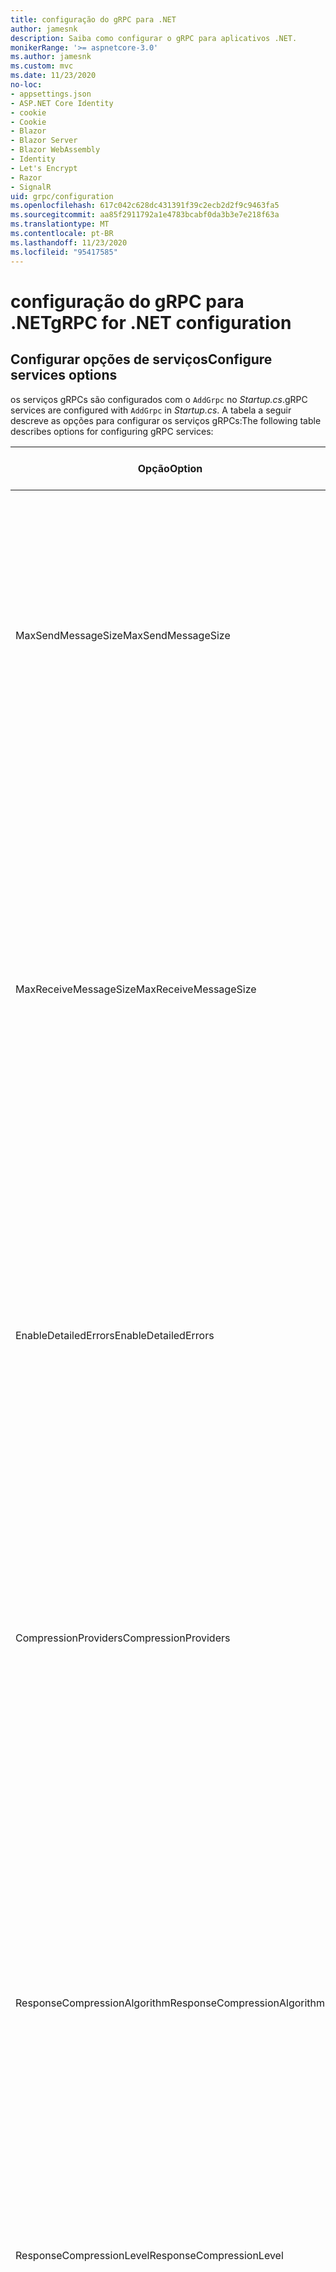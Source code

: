 ```yaml
---
title: configuração do gRPC para .NET
author: jamesnk
description: Saiba como configurar o gRPC para aplicativos .NET.
monikerRange: '>= aspnetcore-3.0'
ms.author: jamesnk
ms.custom: mvc
ms.date: 11/23/2020
no-loc:
- appsettings.json
- ASP.NET Core Identity
- cookie
- Cookie
- Blazor
- Blazor Server
- Blazor WebAssembly
- Identity
- Let's Encrypt
- Razor
- SignalR
uid: grpc/configuration
ms.openlocfilehash: 617c042c628dc431391f39c2ecb2d2f9c9463fa5
ms.sourcegitcommit: aa85f2911792a1e4783bcabf0da3b3e7e218f63a
ms.translationtype: MT
ms.contentlocale: pt-BR
ms.lasthandoff: 11/23/2020
ms.locfileid: "95417585"
---
```

# <a name="grpc-for-net-configuration"></a><span data-ttu-id="8202a-103">configuração do gRPC para .NET</span><span class="sxs-lookup"><span data-stu-id="8202a-103">gRPC for .NET configuration</span></span>

## <a name="configure-services-options"></a><span data-ttu-id="8202a-104">Configurar opções de serviços</span><span class="sxs-lookup"><span data-stu-id="8202a-104">Configure services options</span></span>

<span data-ttu-id="8202a-105">os serviços gRPCs são configurados com o `AddGrpc` no *Startup.cs*.</span><span class="sxs-lookup"><span data-stu-id="8202a-105">gRPC services are configured with `AddGrpc` in *Startup.cs*.</span></span> <span data-ttu-id="8202a-106">A tabela a seguir descreve as opções para configurar os serviços gRPCs:</span><span class="sxs-lookup"><span data-stu-id="8202a-106">The following table describes options for configuring gRPC services:</span></span>

| <span data-ttu-id="8202a-107">Opção</span><span class="sxs-lookup"><span data-stu-id="8202a-107">Option</span></span> | <span data-ttu-id="8202a-108">Valor padrão</span><span class="sxs-lookup"><span data-stu-id="8202a-108">Default Value</span></span> | <span data-ttu-id="8202a-109">Descrição</span><span class="sxs-lookup"><span data-stu-id="8202a-109">Description</span></span> |
| ------ | ------------- | ----------- |
| <span data-ttu-id="8202a-110">MaxSendMessageSize</span><span class="sxs-lookup"><span data-stu-id="8202a-110">MaxSendMessageSize</span></span> | `null` | <span data-ttu-id="8202a-111">O tamanho máximo da mensagem em bytes que pode ser enviado do servidor.</span><span class="sxs-lookup"><span data-stu-id="8202a-111">The maximum message size in bytes that can be sent from the server.</span></span> <span data-ttu-id="8202a-112">A tentativa de enviar uma mensagem que exceda o tamanho máximo da mensagem configurada resultará em uma exceção.</span><span class="sxs-lookup"><span data-stu-id="8202a-112">Attempting to send a message that exceeds the configured maximum message size results in an exception.</span></span> <span data-ttu-id="8202a-113">Quando definido como `null` , o tamanho da mensagem é ilimitado.</span><span class="sxs-lookup"><span data-stu-id="8202a-113">When set to `null`, the message size is unlimited.</span></span> |
| <span data-ttu-id="8202a-114">MaxReceiveMessageSize</span><span class="sxs-lookup"><span data-stu-id="8202a-114">MaxReceiveMessageSize</span></span> | <span data-ttu-id="8202a-115">4 MB</span><span class="sxs-lookup"><span data-stu-id="8202a-115">4 MB</span></span> | <span data-ttu-id="8202a-116">O tamanho máximo da mensagem em bytes que pode ser recebido pelo servidor.</span><span class="sxs-lookup"><span data-stu-id="8202a-116">The maximum message size in bytes that can be received by the server.</span></span> <span data-ttu-id="8202a-117">Se o servidor receber uma mensagem que exceda esse limite, ele lançará uma exceção.</span><span class="sxs-lookup"><span data-stu-id="8202a-117">If the server receives a message that exceeds this limit, it throws an exception.</span></span> <span data-ttu-id="8202a-118">Aumentar esse valor permite que o servidor receba mensagens maiores, mas pode afetar negativamente o consumo de memória.</span><span class="sxs-lookup"><span data-stu-id="8202a-118">Increasing this value allows the server to receive larger messages, but can negatively impact memory consumption.</span></span> <span data-ttu-id="8202a-119">Quando definido como `null` , o tamanho da mensagem é ilimitado.</span><span class="sxs-lookup"><span data-stu-id="8202a-119">When set to `null`, the message size is unlimited.</span></span> |
| <span data-ttu-id="8202a-120">EnableDetailedErrors</span><span class="sxs-lookup"><span data-stu-id="8202a-120">EnableDetailedErrors</span></span> | `false` | <span data-ttu-id="8202a-121">Se `true` , as mensagens de exceção detalhadas serão retornadas aos clientes quando uma exceção for lançada em um método de serviço.</span><span class="sxs-lookup"><span data-stu-id="8202a-121">If `true`, detailed exception messages are returned to clients when an exception is thrown in a service method.</span></span> <span data-ttu-id="8202a-122">O padrão é `false`.</span><span class="sxs-lookup"><span data-stu-id="8202a-122">The default is `false`.</span></span> <span data-ttu-id="8202a-123">`EnableDetailedErrors`A configuração para `true` pode vazar informações confidenciais.</span><span class="sxs-lookup"><span data-stu-id="8202a-123">Setting `EnableDetailedErrors` to `true` can leak sensitive information.</span></span> |
| <span data-ttu-id="8202a-124">CompressionProviders</span><span class="sxs-lookup"><span data-stu-id="8202a-124">CompressionProviders</span></span> | <span data-ttu-id="8202a-125">gzip</span><span class="sxs-lookup"><span data-stu-id="8202a-125">gzip</span></span> | <span data-ttu-id="8202a-126">Uma coleção de provedores de compactação usados para compactar e descompactar mensagens.</span><span class="sxs-lookup"><span data-stu-id="8202a-126">A collection of compression providers used to compress and decompress messages.</span></span> <span data-ttu-id="8202a-127">Os provedores de compactação personalizados podem ser criados e adicionados à coleção.</span><span class="sxs-lookup"><span data-stu-id="8202a-127">Custom compression providers can be created and added to the collection.</span></span> <span data-ttu-id="8202a-128">Os provedores configurados padrão dão suporte à compactação **gzip** .</span><span class="sxs-lookup"><span data-stu-id="8202a-128">The default configured providers support **gzip** compression.</span></span> |
| <span data-ttu-id="8202a-129"><span style="word-break:normal;word-wrap:normal">ResponseCompressionAlgorithm</span></span><span class="sxs-lookup"><span data-stu-id="8202a-129"><span style="word-break:normal;word-wrap:normal">ResponseCompressionAlgorithm</span></span></span> | `null` | <span data-ttu-id="8202a-130">O algoritmo de compactação usado para compactar mensagens enviadas do servidor.</span><span class="sxs-lookup"><span data-stu-id="8202a-130">The compression algorithm used to compress messages sent from the server.</span></span> <span data-ttu-id="8202a-131">O algoritmo deve corresponder a um provedor de compactação no `CompressionProviders` .</span><span class="sxs-lookup"><span data-stu-id="8202a-131">The algorithm must match a compression provider in `CompressionProviders`.</span></span> <span data-ttu-id="8202a-132">Para que o algoritmo compacte uma resposta, o cliente deve indicar que ele dá suporte ao algoritmo enviando-o no cabeçalho **grpc-Accept-Encoding** .</span><span class="sxs-lookup"><span data-stu-id="8202a-132">For the algorithm to compress a response, the client must indicate it supports the algorithm by sending it in the **grpc-accept-encoding** header.</span></span> |
| <span data-ttu-id="8202a-133">ResponseCompressionLevel</span><span class="sxs-lookup"><span data-stu-id="8202a-133">ResponseCompressionLevel</span></span> | `null` | <span data-ttu-id="8202a-134">O nível de compactação usado para compactar mensagens enviadas do servidor.</span><span class="sxs-lookup"><span data-stu-id="8202a-134">The compress level used to compress messages sent from the server.</span></span> |
| <span data-ttu-id="8202a-135">Interceptadores</span><span class="sxs-lookup"><span data-stu-id="8202a-135">Interceptors</span></span> | <span data-ttu-id="8202a-136">Nenhum</span><span class="sxs-lookup"><span data-stu-id="8202a-136">None</span></span> | <span data-ttu-id="8202a-137">Uma coleção de interceptores que são executados com cada chamada gRPC.</span><span class="sxs-lookup"><span data-stu-id="8202a-137">A collection of interceptors that are run with each gRPC call.</span></span> <span data-ttu-id="8202a-138">Os interceptores são executados na ordem em que estão registrados.</span><span class="sxs-lookup"><span data-stu-id="8202a-138">Interceptors are run in the order they are registered.</span></span> <span data-ttu-id="8202a-139">Os interceptores configurados globalmente são executados antes de interceptadores configurados para um único serviço.</span><span class="sxs-lookup"><span data-stu-id="8202a-139">Globally configured interceptors are run before interceptors configured for a single service.</span></span> <span data-ttu-id="8202a-140">Para obter mais informações sobre os interceptores gRPC, consulte [interceptores do gRPC vs. middleware](xref:grpc/migration#grpc-interceptors-vs-middleware).</span><span class="sxs-lookup"><span data-stu-id="8202a-140">For more information about gRPC interceptors, see [gRPC Interceptors vs. Middleware](xref:grpc/migration#grpc-interceptors-vs-middleware).</span></span> |
| <span data-ttu-id="8202a-141">IgnoreUnknownServices</span><span class="sxs-lookup"><span data-stu-id="8202a-141">IgnoreUnknownServices</span></span> | `false` | <span data-ttu-id="8202a-142">Se `true` , as chamadas para serviços e métodos desconhecidos não retornarão um status não **implementado** e a solicitação passará para o próximo middleware registrado no ASP.NET Core.</span><span class="sxs-lookup"><span data-stu-id="8202a-142">If `true`, calls to unknown services and methods don't return an **UNIMPLEMENTED** status, and the request passes to the next registered middleware in ASP.NET Core.</span></span> |

<span data-ttu-id="8202a-143">As opções podem ser configuradas para todos os serviços, fornecendo um delegado de opções para a `AddGrpc` chamada em `Startup.ConfigureServices` :</span><span class="sxs-lookup"><span data-stu-id="8202a-143">Options can be configured for all services by providing an options delegate to the `AddGrpc` call in `Startup.ConfigureServices`:</span></span>

[!code-csharp[](~/grpc/configuration/sample/GrcpService/Startup.cs?name=snippet)]

<span data-ttu-id="8202a-144">As opções para um único serviço substituem as opções globais fornecidas no `AddGrpc` e podem ser configuradas usando `AddServiceOptions<TService>` :</span><span class="sxs-lookup"><span data-stu-id="8202a-144">Options for a single service override the global options provided in `AddGrpc` and can be configured using `AddServiceOptions<TService>`:</span></span>

[!code-csharp[](~/grpc/configuration/sample/GrcpService/Startup2.cs?name=snippet)]

## <a name="configure-client-options"></a><span data-ttu-id="8202a-145">Configurar opções do cliente</span><span class="sxs-lookup"><span data-stu-id="8202a-145">Configure client options</span></span>

<span data-ttu-id="8202a-146">a configuração do cliente gRPC está definida em `GrpcChannelOptions` .</span><span class="sxs-lookup"><span data-stu-id="8202a-146">gRPC client configuration is set on `GrpcChannelOptions`.</span></span> <span data-ttu-id="8202a-147">A tabela a seguir descreve as opções para configurar os canais gRPC:</span><span class="sxs-lookup"><span data-stu-id="8202a-147">The following table describes options for configuring gRPC channels:</span></span>

| <span data-ttu-id="8202a-148">Opção</span><span class="sxs-lookup"><span data-stu-id="8202a-148">Option</span></span> | <span data-ttu-id="8202a-149">Valor padrão</span><span class="sxs-lookup"><span data-stu-id="8202a-149">Default Value</span></span> | <span data-ttu-id="8202a-150">Descrição</span><span class="sxs-lookup"><span data-stu-id="8202a-150">Description</span></span> |
| ------ | ------------- | ----------- |
| <span data-ttu-id="8202a-151">HttpHandler</span><span class="sxs-lookup"><span data-stu-id="8202a-151">HttpHandler</span></span> | <span data-ttu-id="8202a-152">Nova instância</span><span class="sxs-lookup"><span data-stu-id="8202a-152">New instance</span></span> | <span data-ttu-id="8202a-153">O `HttpMessageHandler` usado para fazer chamadas gRPC.</span><span class="sxs-lookup"><span data-stu-id="8202a-153">The `HttpMessageHandler` used to make gRPC calls.</span></span> <span data-ttu-id="8202a-154">Um cliente pode ser definido para configurar um personalizado `HttpClientHandler` ou adicionar manipuladores adicionais ao pipeline http para chamadas gRPC.</span><span class="sxs-lookup"><span data-stu-id="8202a-154">A client can be set to configure a custom `HttpClientHandler` or add additional handlers to the HTTP pipeline for gRPC calls.</span></span> <span data-ttu-id="8202a-155">Se não `HttpMessageHandler` for especificado, uma nova `HttpClientHandler` instância será criada para o canal com descarte automático.</span><span class="sxs-lookup"><span data-stu-id="8202a-155">If no `HttpMessageHandler` is specified, a new `HttpClientHandler` instance is created for the channel with automatic disposal.</span></span> |
| <span data-ttu-id="8202a-156">HttpClient</span><span class="sxs-lookup"><span data-stu-id="8202a-156">HttpClient</span></span> | `null` | <span data-ttu-id="8202a-157">O `HttpClient` usado para fazer chamadas gRPC.</span><span class="sxs-lookup"><span data-stu-id="8202a-157">The `HttpClient` used to make gRPC calls.</span></span> <span data-ttu-id="8202a-158">Essa configuração é uma alternativa para `HttpHandler` .</span><span class="sxs-lookup"><span data-stu-id="8202a-158">This setting is an alternative to `HttpHandler`.</span></span> |
| <span data-ttu-id="8202a-159">DisposeHttpClient</span><span class="sxs-lookup"><span data-stu-id="8202a-159">DisposeHttpClient</span></span> | `false` | <span data-ttu-id="8202a-160">Se for definido como `true` e um `HttpMessageHandler` ou `HttpClient` for especificado, o `HttpHandler` ou `HttpClient` , respectivamente, será Descartado quando o `GrpcChannel` for descartado.</span><span class="sxs-lookup"><span data-stu-id="8202a-160">If set to `true` and an `HttpMessageHandler` or `HttpClient` is specified, then either the `HttpHandler` or `HttpClient`, respectively, is disposed when the `GrpcChannel` is disposed.</span></span> |
| <span data-ttu-id="8202a-161">LoggerFactory</span><span class="sxs-lookup"><span data-stu-id="8202a-161">LoggerFactory</span></span> | `null` | <span data-ttu-id="8202a-162">O `LoggerFactory` usado pelo cliente para registrar informações sobre chamadas gRPC.</span><span class="sxs-lookup"><span data-stu-id="8202a-162">The `LoggerFactory` used by the client to log information about gRPC calls.</span></span> <span data-ttu-id="8202a-163">Uma `LoggerFactory` instância pode ser resolvida da injeção de dependência ou criada usando `LoggerFactory.Create` .</span><span class="sxs-lookup"><span data-stu-id="8202a-163">A `LoggerFactory` instance can be resolved from dependency injection or created using `LoggerFactory.Create`.</span></span> <span data-ttu-id="8202a-164">Para obter exemplos de configuração de registro em log, consulte <xref:grpc/diagnostics#grpc-client-logging> .</span><span class="sxs-lookup"><span data-stu-id="8202a-164">For examples of configuring logging, see <xref:grpc/diagnostics#grpc-client-logging>.</span></span> |
| <span data-ttu-id="8202a-165">MaxSendMessageSize</span><span class="sxs-lookup"><span data-stu-id="8202a-165">MaxSendMessageSize</span></span> | `null` | <span data-ttu-id="8202a-166">O tamanho máximo da mensagem em bytes que pode ser enviado do cliente.</span><span class="sxs-lookup"><span data-stu-id="8202a-166">The maximum message size in bytes that can be sent from the client.</span></span> <span data-ttu-id="8202a-167">A tentativa de enviar uma mensagem que exceda o tamanho máximo da mensagem configurada resultará em uma exceção.</span><span class="sxs-lookup"><span data-stu-id="8202a-167">Attempting to send a message that exceeds the configured maximum message size results in an exception.</span></span> <span data-ttu-id="8202a-168">Quando definido como `null` , o tamanho da mensagem é ilimitado.</span><span class="sxs-lookup"><span data-stu-id="8202a-168">When set to `null`, the message size is unlimited.</span></span> |
| <span data-ttu-id="8202a-169"><span style="word-break:normal;word-wrap:normal">MaxReceiveMessageSize</span></span><span class="sxs-lookup"><span data-stu-id="8202a-169"><span style="word-break:normal;word-wrap:normal">MaxReceiveMessageSize</span></span></span> | <span data-ttu-id="8202a-170">4 MB</span><span class="sxs-lookup"><span data-stu-id="8202a-170">4 MB</span></span> | <span data-ttu-id="8202a-171">O tamanho máximo da mensagem em bytes que pode ser recebido pelo cliente.</span><span class="sxs-lookup"><span data-stu-id="8202a-171">The maximum message size in bytes that can be received by the client.</span></span> <span data-ttu-id="8202a-172">Se o cliente receber uma mensagem que exceda esse limite, ele lançará uma exceção.</span><span class="sxs-lookup"><span data-stu-id="8202a-172">If the client receives a message that exceeds this limit, it throws an exception.</span></span> <span data-ttu-id="8202a-173">Aumentar esse valor permite que o cliente receba mensagens maiores, mas pode afetar negativamente o consumo de memória.</span><span class="sxs-lookup"><span data-stu-id="8202a-173">Increasing this value allows the client to receive larger messages, but can negatively impact memory consumption.</span></span> <span data-ttu-id="8202a-174">Quando definido como `null` , o tamanho da mensagem é ilimitado.</span><span class="sxs-lookup"><span data-stu-id="8202a-174">When set to `null`, the message size is unlimited.</span></span> |
| <span data-ttu-id="8202a-175">Credenciais</span><span class="sxs-lookup"><span data-stu-id="8202a-175">Credentials</span></span> | `null` | <span data-ttu-id="8202a-176">Uma instância de `ChannelCredentials`.</span><span class="sxs-lookup"><span data-stu-id="8202a-176">A `ChannelCredentials` instance.</span></span> <span data-ttu-id="8202a-177">As credenciais são usadas para adicionar metadados de autenticação a chamadas gRPC.</span><span class="sxs-lookup"><span data-stu-id="8202a-177">Credentials are used to add authentication metadata to gRPC calls.</span></span> |
| <span data-ttu-id="8202a-178">CompressionProviders</span><span class="sxs-lookup"><span data-stu-id="8202a-178">CompressionProviders</span></span> | <span data-ttu-id="8202a-179">gzip</span><span class="sxs-lookup"><span data-stu-id="8202a-179">gzip</span></span> | <span data-ttu-id="8202a-180">Uma coleção de provedores de compactação usados para compactar e descompactar mensagens.</span><span class="sxs-lookup"><span data-stu-id="8202a-180">A collection of compression providers used to compress and decompress messages.</span></span> <span data-ttu-id="8202a-181">Os provedores de compactação personalizados podem ser criados e adicionados à coleção.</span><span class="sxs-lookup"><span data-stu-id="8202a-181">Custom compression providers can be created and added to the collection.</span></span> <span data-ttu-id="8202a-182">Os provedores configurados padrão dão suporte à compactação **gzip** .</span><span class="sxs-lookup"><span data-stu-id="8202a-182">The default configured providers support **gzip** compression.</span></span> |
| <span data-ttu-id="8202a-183">ThrowOperationCanceledOnCancellation</span><span class="sxs-lookup"><span data-stu-id="8202a-183">ThrowOperationCanceledOnCancellation</span></span> | `false` | <span data-ttu-id="8202a-184">Se definido como `true` , os clientes lançam <xref:System.OperationCanceledException> quando uma chamada é cancelada ou seu prazo final é excedido.</span><span class="sxs-lookup"><span data-stu-id="8202a-184">If set to `true`, clients throw <xref:System.OperationCanceledException> when a call is canceled or its deadline is exceeded.</span></span> |

<span data-ttu-id="8202a-185">O seguinte código:</span><span class="sxs-lookup"><span data-stu-id="8202a-185">The following code:</span></span>

* <span data-ttu-id="8202a-186">Define o tamanho máximo de mensagens de envio e recebimento no canal.</span><span class="sxs-lookup"><span data-stu-id="8202a-186">Sets the maximum send and receive message size on the channel.</span></span>
* <span data-ttu-id="8202a-187">Cria um cliente.</span><span class="sxs-lookup"><span data-stu-id="8202a-187">Creates a client.</span></span>

[!code-csharp[](~/grpc/configuration/sample/Program.cs?name=snippet&highlight=3-8)]

[!INCLUDE[](~/includes/gRPCazure.md)]

## <a name="additional-resources"></a><span data-ttu-id="8202a-188">Recursos adicionais</span><span class="sxs-lookup"><span data-stu-id="8202a-188">Additional resources</span></span>

* <xref:grpc/aspnetcore>
* <xref:grpc/client>
* <xref:grpc/diagnostics>
* <xref:tutorials/grpc/grpc-start>

